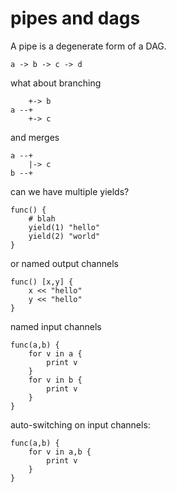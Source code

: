 # pipes and dags

A pipe is a degenerate form of a DAG.

    a -> b -> c -> d

what about branching

        +-> b
    a --+
        +-> c

and merges

    a --+
        |-> c
    b --+

can we have multiple yields?

    func() {
        # blah
        yield(1) "hello"
        yield(2) "world"
    }

or named output channels

    func() [x,y] {
        x << "hello"
        y << "hello"
    }

named input channels

    func(a,b) {
        for v in a {
            print v
        }
        for v in b {
            print v
        }
    }

auto-switching on input channels:

    func(a,b) {
        for v in a,b {
            print v
        }
    }
